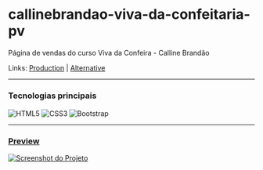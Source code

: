 # callinebrandao-viva-da-confeitaria-pv
Página de vendas do curso Viva da Confeira - Calline Brandão

Links: <a href="https://callinebrandao.com.br/viva-da-confeitaria/" target="_Blank">Production</a> | <a href="https://guyddogl.github.io/callinebrandao-viva-da-confeitaria-pv/" target="_Blank">Alternative</a>
<hr/>

### Tecnologias principais
<div style="display: inline_block">
  <img align="center" alt="HTML5" src="https://img.shields.io/badge/HTML5-E34F26?style=for-the-badge&logo=html5&logoColor=white" />
  <img align="center" alt="CSS3" src="https://img.shields.io/badge/CSS3-1572B6?style=for-the-badge&logo=css3&logoColor=white" />
  <img align="center" alt="Bootstrap" src="https://img.shields.io/badge/Bootstrap-563D7C?style=for-the-badge&logo=bootstrap&logoColor=white" />
</div>
<hr/>

### <a href="https://guyddogl.github.io/callinebrandao-viva-da-confeitaria-pv/" target="_Blank">Preview</a>
<a href="https://guyddogl.github.io/callinebrandao-viva-da-confeitaria-pv/" target="_Blank"><img src="https://guyddogl.github.io/callinebrandao-viva-da-confeitaria-pv/img/screencapture-callinebrandao-viva-da-confeitaria-pv.webp" alt="Screenshot do Projeto" /></a>
